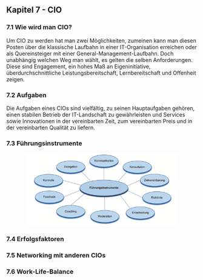 ## Kapitel 7 - CIO

### 7.1 Wie wird man CIO?
Um CIO zu werden hat man zwei Möglichkeiten, zumeinen kann man diesen Posten über die klassische Laufbahn in einer IT-Organisation erreichen oder als Quereinsteiger mit einer General-Management-Laufbahn. Doch unabhängig welchen Weg man wählt, es gelten die selben Anforderungen. Diese sind Engagement, ein hohes Maß an Eigeninitiative, überdurchschnittliche Leistungsbereitschaft, Lernbereitschaft und Offenheit zeigen.

### 7.2 Aufgaben
Die Aufgaben eines CIOs sind vielfältig, zu seinen Hauptaufgaben gehören, einen stabilen Betrieb der IT-Landschaft zu gewährleisten und Services sowie Innovationen in der vereinbarten Zeit, zum vereinbarten Preis und in der vereinbarten Qualität zu liefern.

### 7.3 Führungsinstrumente
<p align="center">
  <img src="./images/ErfolgsfaktorenFuerEineDigitaleZukunft.Kapitel7.NiklasHarting.png" alt="Fuehrungsinstrumente" style="width: 400px;"/>
</p>

### 7.4 Erfolgsfaktoren

### 7.5 Networking mit anderen CIOs

### 7.6 Work-Life-Balance
